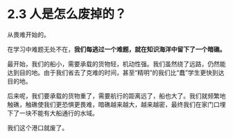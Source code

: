 # 2.3 人是怎么废掉的？

从畏难开始的。

在学习中难题无处不在，**我们每逃过一个难题，就在知识海洋中留下了一个暗礁。**

最开始，我们的船小，需要承载的货物轻，机动性强。我们虽然绕了远路，仍然能达到目的地。由于我们省去了克难的时间，甚至“精明”的我们比“蠢”学生更快到达目的地。

后来呢，我们要承载的货物重了，需要航行的距离远了，船也大了。我们就频繁地触礁，触礁使我们更恐惧更畏难，暗礁越来越大，越来越密，最终我们在家门口埋下了一块不能有大船通行的水域。

我们这个港口就废了。

